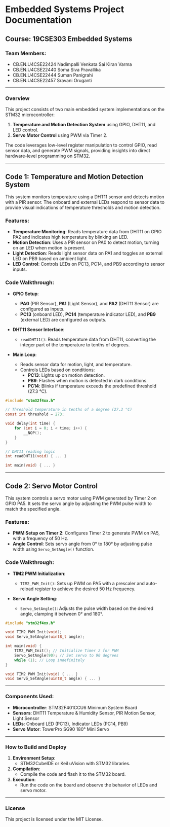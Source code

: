 # Embedded Systems Project Documentation

## Course: 19CSE303 Embedded Systems

### Team Members:
- CB.EN.U4CSE22424 Nadimpalli Venkata Sai Kiran Varma
- CB.EN.U4CSE22440 Soma Siva Pravallika
- CB.EN.U4CSE22444 Suman Panigrahi
- CB.EN.U4CSE22457 Sravani Oruganti

---

### Overview

This project consists of two main embedded system implementations on the STM32 microcontroller:
1. **Temperature and Motion Detection System** using GPIO, DHT11, and LED control.
2. **Servo Motor Control** using PWM via Timer 2.

The code leverages low-level register manipulation to control GPIO, read sensor data, and generate PWM signals, providing insights into direct hardware-level programming on STM32.

---

## Code 1: Temperature and Motion Detection System

This system monitors temperature using a DHT11 sensor and detects motion with a PIR sensor. The onboard and external LEDs respond to sensor data to provide visual indications of temperature thresholds and motion detection.

### Features:
- **Temperature Monitoring**: Reads temperature data from DHT11 on GPIO PA2 and indicates high temperature by blinking an LED.
- **Motion Detection**: Uses a PIR sensor on PA0 to detect motion, turning on an LED when motion is present.
- **Light Detection**: Reads light sensor data on PA1 and toggles an external LED on PB9 based on ambient light.
- **LED Control**: Controls LEDs on PC13, PC14, and PB9 according to sensor inputs.

### Code Walkthrough:

- **GPIO Setup**:
  - **PA0** (PIR Sensor), **PA1** (Light Sensor), and **PA2** (DHT11 Sensor) are configured as inputs.
  - **PC13** (onboard LED), **PC14** (temperature indicator LED), and **PB9** (external LED) are configured as outputs.
  
- **DHT11 Sensor Interface**:
  - `readDHT11()`: Reads temperature data from DHT11, converting the integer part of the temperature to tenths of degrees.

- **Main Loop**:
  - Reads sensor data for motion, light, and temperature.
  - Controls LEDs based on conditions:
    - **PC13**: Lights up on motion detection.
    - **PB9**: Flashes when motion is detected in dark conditions.
    - **PC14**: Blinks if temperature exceeds the predefined threshold (27.3 °C).

```c
#include "stm32f4xx.h"

// Threshold temperature in tenths of a degree (27.3 °C)
const int threshold = 273;

void delay(int time) {
    for (int i = 0; i < time; i++) {
        __NOP();
    }
}

// DHT11 reading logic
int readDHT11(void) { ... }

int main(void) { ... }
```

---

## Code 2: Servo Motor Control

This system controls a servo motor using PWM generated by Timer 2 on GPIO PA5. It sets the servo angle by adjusting the PWM pulse width to match the specified angle.

### Features:
- **PWM Setup on Timer 2**: Configures Timer 2 to generate PWM on PA5, with a frequency of 50 Hz.
- **Angle Control**: Sets servo angle from 0° to 180° by adjusting pulse width using `Servo_SetAngle()` function.

### Code Walkthrough:

- **TIM2 PWM Initialization**:
  - `TIM2_PWM_Init()`: Sets up PWM on PA5 with a prescaler and auto-reload register to achieve the desired 50 Hz frequency.
  
- **Servo Angle Setting**:
  - `Servo_SetAngle()`: Adjusts the pulse width based on the desired angle, clamping it between 0° and 180°.

```c
#include "stm32f4xx.h"

void TIM2_PWM_Init(void);
void Servo_SetAngle(uint8_t angle);

int main(void) {
    TIM2_PWM_Init(); // Initialize Timer 2 for PWM
    Servo_SetAngle(90); // Set servo to 90 degrees
    while (1); // Loop indefinitely
}

void TIM2_PWM_Init(void) { ... }
void Servo_SetAngle(uint8_t angle) { ... }
```

---

### Components Used:
- **Microcontroller**: STM32F401CCU6 Minimum System Board
- **Sensors**: DHT11 Temperature & Humidity Sensor, PIR Motion Sensor, Light Sensor
- **LEDs**: Onboard LED (PC13), Indicator LEDs (PC14, PB9)
- **Servo Motor**: TowerPro SG90 180° Mini Servo

---

### How to Build and Deploy
1. **Environment Setup**:
   - STM32CubeIDE or Keil uVision with STM32 libraries.
2. **Compilation**:
   - Compile the code and flash it to the STM32 board.
3. **Execution**:
   - Run the code on the board and observe the behavior of LEDs and servo motor.

<!--- ---

### Future Improvements
- **Modularize code** to separate sensor and actuator functions for better readability.
- **Implement error handling** for sensor reading issues or servo control failures.
- **Add low-power modes** to optimize power consumption during idle states.
--->
---

### License
This project is licensed under the MIT License.

